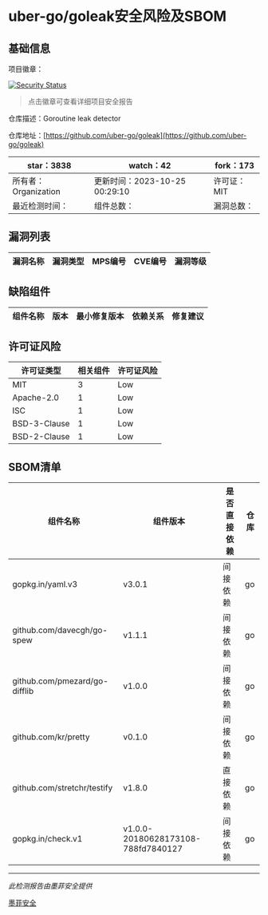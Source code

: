 # uber-go/goleak安全风险及SBOM

## 基础信息

项目徽章：

[![Security Status](https://www.murphysec.com/platform3/v31/badge/1722320224544387072.svg)](https://www.murphysec.com/console/report/1722320224162705408/1722320224544387072)

> 点击徽章可查看详细项目安全报告

仓库描述：Goroutine leak detector

仓库地址：[https://github.com/uber-go/goleak](https://github.com/uber-go/goleak)

| star：3838 | watch：42 | fork：173 |
| ----------- | -------------- | ------------ |
| 所有者：Organization | 更新时间：2023-10-25 00:29:10 | 许可证：MIT |
| 最近检测时间： | 组件总数： | 漏洞总数： |




## 漏洞列表

| 漏洞名称 | 漏洞类型 | MPS编号 | CVE编号 | 漏洞等级 |
| ------- | ------ | ------- | ------ | ----- |





## 缺陷组件

| 组件名称 | 版本 | 最小修复版本 | 依赖关系 | 修复建议 |
| -------- | ---- | ------------ | -------- | -------- |





## 许可证风险

| 许可证类型 | 相关组件 | 许可证风险 |
| ---------- | -------- | ---------- |
|MIT|3|Low|
|Apache-2.0|1|Low|
|ISC|1|Low|
|BSD-3-Clause|1|Low|
|BSD-2-Clause|1|Low|




## SBOM清单

| 组件名称 | 组件版本 | 是否直接依赖 | 仓库 |
| -------- | -------- | ------------ | ---- |
|gopkg.in/yaml.v3|v3.0.1|间接依赖|go|
|github.com/davecgh/go-spew|v1.1.1|间接依赖|go|
|github.com/pmezard/go-difflib|v1.0.0|间接依赖|go|
|github.com/kr/pretty|v0.1.0|间接依赖|go|
|github.com/stretchr/testify|v1.8.0|直接依赖|go|
|gopkg.in/check.v1|v1.0.0-20180628173108-788fd7840127|间接依赖|go|


------

*此检测报告由墨菲安全提供*

[墨菲安全](www.murphysec.com)